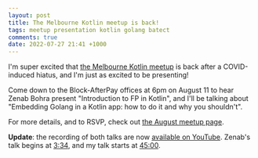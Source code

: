 ```yaml
---
layout: post
title: The Melbourne Kotlin meetup is back!
tags: meetup presentation kotlin golang batect
comments: true
date: 2022-07-27 21:41 +1000
---
```


I'm super excited that [the Melbourne Kotlin meetup](https://www.meetup.com/melbourne-kotlin-meetup) is back after a 
COVID-induced hiatus, and I'm just as excited to be presenting!

Come down to the Block-AfterPay offices at 6pm on August 11 to hear Zenab Bohra present "Introduction to FP in Kotlin", 
and I'll be talking about "Embedding Golang in a Kotlin app: how to do it and why you shouldn't".

For more details, and to RSVP, check out [the August meetup page](https://www.meetup.com/melbourne-kotlin-meetup/events/287443299/).

**Update**: the recording of both talks are now [available on YouTube](https://www.youtube.com/watch?v=lFX43T1t6l8). 
Zenab's talk begins at [3:34](https://youtu.be/lFX43T1t6l8?t=214), and my talk starts at [45:00](https://youtu.be/lFX43T1t6l8?t=2700).
